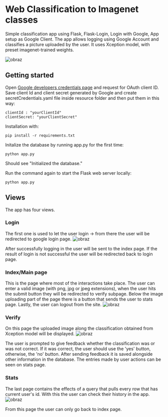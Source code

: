 # Web Classification to Imagenet classes
Simple classification app using Flask, Flask-Login, Login with Google, App setup as Google Client. 
The app allows logging using Google Account and classifies a picture uploaded by the user.
It uses Xception model, with preset imagenet-trained weights.

![obraz](https://user-images.githubusercontent.com/76066386/218544843-7c2c3765-55d3-4fa0-b815-69265e60b002.png)




## Getting started 

Open [Google developers credentials page](https://console.cloud.google.com/apis/credentials) and request for OAuth client ID. Save client Id and client secret generated by Google and create secretCredentials.yaml file inside resource folder and then put them in this way:

```
clientId : "yourClientId"
clientSecret: "yourClientSecret"
``` 
 
Installation with:
 
```
pip install -r requirements.txt
```
 
Initalize the database by running app.py for the first time:
 
```
python app.py
```
 
Should see "Initialized the database."
 
Run the command again to start the Flask web server locally:
 
```
python app.py
```

## Views
The app has four views. 
### Login
The first one is used to let the user login -> from there the user will be redirected to google login page.
![obraz](https://user-images.githubusercontent.com/76066386/218545353-ff039dce-ccda-457c-9b8c-c361cf0e1952.png)

After successfully logging in the user will be sent to the index page. If the result of login is not successful the user will be redirected back to login page.

### Index/Main page
This is the page where most of the interactions take place. The user can enter a valid image (with png, jpg or jpeg extensions), when the user hits the submit button they will be redirected to verify subpage. Below the image uploading part of the page there is a button that sends the user to stats page. Lastly, the user can logout from the site.
![obraz](https://user-images.githubusercontent.com/76066386/218545740-f57ae521-ef64-4f20-becd-1666917bce0c.png)

### Verify
On this page the uploaded image along the classification obtained from Xception model will be displayed. 
![obraz](https://user-images.githubusercontent.com/76066386/218546348-78369152-e52a-4270-b10b-dd1eb5997222.png)

The user is prompted to give feedback whether the classification was or was not correct. If it was correct, the user should use the 'yes' button, otherwise, the 'no' button. After sending feedback it is saved alongside other information in the database. The entries made by user actions can be seen on stats page.

### Stats
The last page contains the effects of a query that pulls every row that has current user's id. With this the user can check their history in the app.
![obraz](https://user-images.githubusercontent.com/76066386/218547140-cdafa121-19f4-4f19-956f-937198c9f6ee.png)

From this page the user can only go back to index page.


